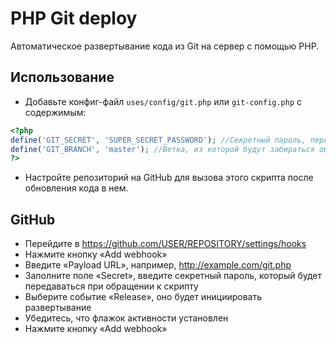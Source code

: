# PHP Git deploy

Автоматическое развертывание кода из Git на сервер с помощью PHP.

## Использование
 * Добавьте конфиг-файл `uses/config/git.php` или `git-config.php` с содержимым:
```php
<?php
define('GIT_SECRET', 'SUPER_SECRET_PASSWORD'); //Секретный пароль, передаваемый при обращении к скрипту
define('GIT_BRANCH', 'master'); //Ветка, из которой будут забираться обновления
?>
```
 * Настройте репозиторий на GitHub для вызова этого скрипта после обновления кода в нем.

## GitHub 
 * Перейдите в https://github.com/USER/REPOSITORY/settings/hooks
 * Нажмите кнопку «Add webhook»
 * Введите «Payload URL», например, http://example.com/git.php
 * Заполните поле «Secret», введите секретный пароль, который будет передаваться при обращении к скрипту
 * Выберите событие «Release», оно будет инициировать развертывание
 * Убедитесь, что флажок активности установлен
 * Нажмите кнопку «Add webhook»

